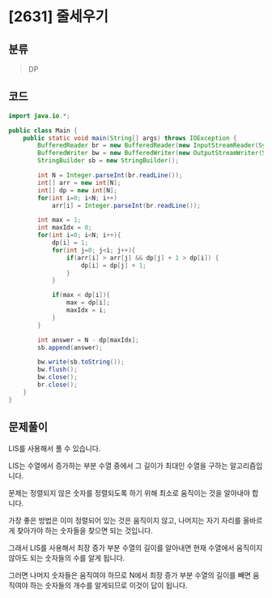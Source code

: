# [2631] 줄세우기

## 분류

> DP

## 코드

```java
import java.io.*;

public class Main {
    public static void main(String[] args) throws IOException {
        BufferedReader br = new BufferedReader(new InputStreamReader(System.in));
        BufferedWriter bw = new BufferedWriter(new OutputStreamWriter(System.out));
        StringBuilder sb = new StringBuilder();

        int N = Integer.parseInt(br.readLine());
        int[] arr = new int[N];
        int[] dp = new int[N];
        for(int i=0; i<N; i++)
            arr[i] = Integer.parseInt(br.readLine());

        int max = 1;
        int maxIdx = 0;
        for(int i=0; i<N; i++){
            dp[i] = 1;
            for(int j=0; j<i; j++){
                if(arr[i] > arr[j] && dp[j] + 1 > dp[i]) {
                    dp[i] = dp[j] + 1;
                }
            }

            if(max < dp[i]){
                max = dp[i];
                maxIdx = i;
            }
        }

        int answer = N - dp[maxIdx];
        sb.append(answer);

        bw.write(sb.toString());
        bw.flush();
        bw.close();
        br.close();
    }
}
```

## 문제풀이

LIS를 사용해서 풀 수 있습니다.

LIS는 수열에서 증가하는 부분 수열 중에서 그 길이가 최대인 수열을 구하는 알고리즘입니다.

문제는 정렬되지 않은 숫자를 정렬되도록 하기 위해 최소로 움직이는 것을 알아내야 합니다.

가장 좋은 방법은 이미 정렬되어 있는 것은 움직이지 않고, 나머지는 자기 자리를 올바르게 찾아가야 하는 숫자들을 찾으면 되는 것입니다.

그래서 LIS를 사용해서 최장 증가 부분 수열의 길이를 알아내면 현재 수열에서 움직이지 않아도 되는 숫자들의 수를 알게 됩니다.

그러면 나머지 숫자들은 움직여야 하므로 N에서 최장 증가 부분 수열의 길이를 빼면 움직여야 하는 숫자들의 개수를 알게되므로 이것이 답이 됩니다.
